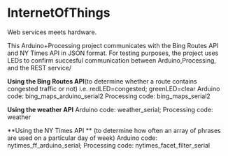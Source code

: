 InternetOfThings
================

Web services meets hardware.

This Arduino+Processing project communicates with the Bing Routes API and NY Times API in JSON format.
For testing purposes, the project uses LEDs to confirm succesful communication between Arduino,Processing, and the REST service/ 

**Using the Bing Routes API**(to determine whether a  route contains congested traffic  or not) i.e. redLED=congested; greenLED=clear 
Arduino code: bing_maps_arduino_serial2   Processing code: bing_maps_serial2

**Using the weather API**
Arduino code: weather_serial;
Processing code: weather

**Using the NY Times API ** (to determine how often an array of phrases are used on a particular day of week)
Arduino code: nytimes_ff_arduino_serial;
Processing code: nytimes_facet_filter_serial

